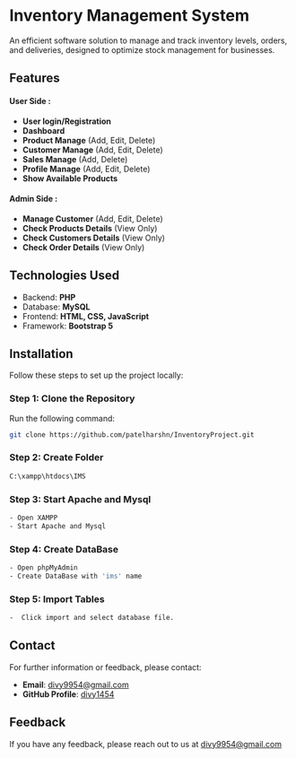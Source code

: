 
# Inventory Management System

An efficient software solution to manage and track inventory levels, orders, and deliveries, designed to optimize stock management for businesses.


## Features

#### User Side :
- **User login/Registration**
- **Dashboard**
- **Product Manage** (Add, Edit, Delete)
- **Customer Manage** (Add, Edit, Delete)
- **Sales Manage** (Add, Delete)
- **Profile Manage** (Add, Edit, Delete)
- **Show Available Products**

#### Admin Side :
- **Manage Customer** (Add, Edit, Delete)
- **Check Products Details** (View Only)
- **Check Customers Details** (View Only)
- **Check Order Details** (View Only)

## Technologies Used

- Backend: **PHP**
- Database: **MySQL**
- Frontend: **HTML, CSS, JavaScript**
- Framework: **Bootstrap 5**
## Installation  
Follow these steps to set up the project locally:  

### Step 1: Clone the Repository  
Run the following command:  
```bash
git clone https://github.com/patelharshn/InventoryProject.git
```

### Step 2: Create Folder
```bash
C:\xampp\htdocs\IMS
```

### Step 3: Start Apache and Mysql
```bash
- Open XAMPP
- Start Apache and Mysql
```

### Step 4: Create DataBase
```bash
- Open phpMyAdmin
- Create DataBase with 'ims' name
```

### Step 5: Import Tables
```bash
-  Click import and select database file.
```

## Contact  

For further information or feedback, please contact:
- **Email**: divy9954@gmail.com
- **GitHub Profile**: [divy1454](https://github.com/divy1454)


## Feedback

If you have any feedback, please reach out to us at divy9954@gmail.com

